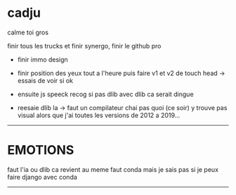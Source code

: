 # cadju

calme toi gros

finir tous les trucks et finir synergo, finir le github pro

- finir immo design

- finir position des yeux tout a l'heure puis faire v1 et v2 de touch head -> essais de voir si ok

- ensuite js speeck recog si pas dlib avec dlib ca serait dingue

- reesaie dlib la -> faut un compilateur chai pas quoi (ce soir) y trouve pas visual alors que j'ai toutes les versions de 2012 a 2019...

----------------------------------------------------------------------



# EMOTIONS

faut l'ia ou dlib ca revient au meme faut conda mais je sais pas si je peux faire django avec conda

-------------------------------------------------------------------









